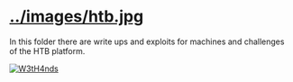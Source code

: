 # [../images/htb.jpg](https://www.hackthebox.eu/home)
In this folder there are write ups and exploits for machines and challenges of the HTB platform.

[![W3tH4nds](https://www.hackthebox.eu/badge/image/70668)](https://www.hackthebox.eu/home/users/profile/70668)
